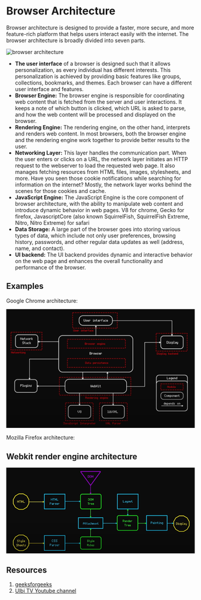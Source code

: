 # Browser Architecture

Browser architecture is designed to provide a faster, more secure, and more feature-rich platform that helps users interact easily with the internet. The browser architecture is broadly divided into seven parts.

![browser architecture](https://media.geeksforgeeks.org/wp-content/uploads/20231115152047/web-architecture-.webp)

- **The user interface** of a browser is designed such that it allows personalization, as every individual has different interests. This personalization is achieved by providing basic features like groups, collections, bookmarks, and themes. Each browser can have a different user interface and features.
- **Browser Engine:** The browser engine is responsible for coordinating web content that is fetched from the server and user interactions. It keeps a note of which button is clicked, which URL is asked to parse, and how the web content will be processed and displayed on the browser.
- **Rendering Engine:** The rendering engine, on the other hand, interprets and renders web content. In most browsers, both the browser engine and the rendering engine work together to provide better results to the user.
- **Networking Layer:** This layer handles the communication part. When the user enters or clicks on a URL, the network layer initiates an HTTP request to the webserver to load the requested web page. It also manages fetching resources from HTML files, images, stylesheets, and more. Have you seen those cookie notifications while searching for information on the internet? Mostly, the network layer works behind the scenes for those cookies and cache.
- **JavaScript Engine:** The JavaScript Engine is the core component of browser architecture, with the ability to manipulate web content and introduce dynamic behavior in web pages. V8 for chrome, Gecko for firefox, JavascriptCore (also known SquirrelFish, SquirrelFish Extreme, Nitro, Nitro Extreme) for safari
- **Data Storage:** A large part of the browser goes into storing various types of data, which include not only user preferences, browsing history, passwords, and other regular data updates as well (address, name, and contact).
- **UI backend:** The UI backend provides dynamic and interactive behavior on the web page and enhances the overall functionality and performance of the browser.

## Examples

Google Chrome architecture:

![chrome architecture](../assets/chrome-architecture.png)

Mozilla Firefox architecture:

## Webkit render engine architecture

![Webkit render engine architecture](../assets/webkit-render-engine-architecture.png)

## Resources

1. [geeksforgeeks](https://www.geeksforgeeks.org/software-engineering/browser-architecture/)
2. [Ulbi TV Youtube channel](https://www.youtube.com/watch?v=zDlg64fsQow)